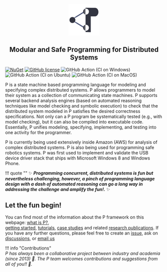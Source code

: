 <style>
  .md-typeset h1,
  .md-content__button {
    display: none;
  }
</style>

<div align="center">
  <img src="icon.png" width="20%">
  <h2>Modular and Safe Programming for Distributed Systems</h2>
</div>

[![NuGet](https://img.shields.io/nuget/v/p.svg)](https://www.nuget.org/packages/P/)
[![GitHub license](https://img.shields.io/badge/license-MIT-blue.svg)](https://raw.githubusercontent.com/p-org/P/master/LICENSE.txt)
![GitHub Action (CI on Windows)](https://github.com/p-org/P/workflows/CI%20on%20Windows/badge.svg)
![GitHub Action (CI on Ubuntu)](https://github.com/p-org/P/workflows/CI%20on%20Ubuntu/badge.svg)
![GitHub Action (CI on MacOS)](https://github.com/p-org/P/workflows/CI%20on%20MacOS/badge.svg)

P is a state machine based programming language for modeling and specifying complex
distributed systems. P allows programmers to model their system as a collection of
communicating state machines. P supports several backend analysis engines
(based on automated reasoning techniques like model
checking and symbolic execution) to check that the distributed system modeled in P
satisfies the desired correctness specifications. Not only can a P program be systematically
tested (e.g., with model checking), but it can also be compiled into executable code.
Essentially, P unifies modeling, specifying, implementing, and testing into one activity for the
programmer.

P is currently being used extensively inside Amazon (AWS) for analysis of
complex distributed systems. P is also being used for programming safe robotics systems. P
was first used to implement and validate the USB device driver stack that ships with
Microsoft Windows 8 and Windows Phone.

!!! quote ""
    :sparkles: **_Programming concurrent, distributed systems is fun but nevertheless challenging, however, a pinch of programming language design with a dash of automated reasoning can go a long way in addressing the challenge and amplify the fun!._** :sparkles:


## Let the fun begin!

You can find most of the information about the P framework on this webpage:
[what is P?](whatisP.md),  
[getting started](getstarted/install.md), [tutorials](tutsoutline.md),
[case studies](casestudies.md) and related [research publications](publications.md). If
you have any further questions, please feel free to create an
[issue](https://github.com/p-org/P/issues), ask on
[discussions](https://github.com/p-org/P/discussions), or
[email us](mailto:ankushdesai@gmail.com)

!!! info "Contributions"  
    _P has always been a collaborative project between industry and academia (since 2013)
    :drum:. The P team welcomes contributions and suggestions from all of you!! :punch:._

